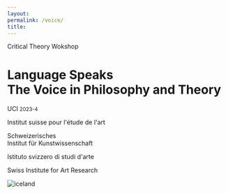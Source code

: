 ```yaml
--- 
layout: 
permalink: /voice/
title:
---
```


<main class="cf pa3 pa4-m pa5-l mw9 center">
  <div class="fr w-100 w-80-l">
    <p class="f6">
      Critical Theory Wokshop
    </p>
    <h1 class="f2 f1-l lh-title mt0 mb4 mb5-ns">
      Language Speaks<br class="dn db-ns"> The Voice in Philosophy and Theory
    </h1>
  </div>
  <div class="f6 lh-copy fl w-100 mb4">
    <div class="fl-ns w-100 w-20-l pr3-m pr5-l">
      <p>
        UCI <small class="fw6">2023-4</small>
      </p> 
    </div>
    <div class="fl-ns w-50-m w-20-l pr3-m pr5-l">
      <p>
        Institut suisse pour l'étude de l'art
      </p> 
    </div>
    <div class="fl-ns w-50-m w-20-l pr3-m pr5-l">
      <p>
        Schweizerisches<br class="dn db-l"> Institut für Kunstwissenschaft
      </p> 
    </div>
    <div class="fl-ns w-50-m w-20-l pr3-m pr5-l">
      <p>
        Istituto svizzero di studi d'arte
      </p>
    </div>
    <div class="fl-ns w-50-m w-20-l pr3-m pr5-l">
      <p>
        Swiss Institute for Art Research
      </p>
    </div>
  </div>
  <img src="http://mrmrs.github.io/photos/u/007.jpg" class="db" alt="iceland"/>
</main>

